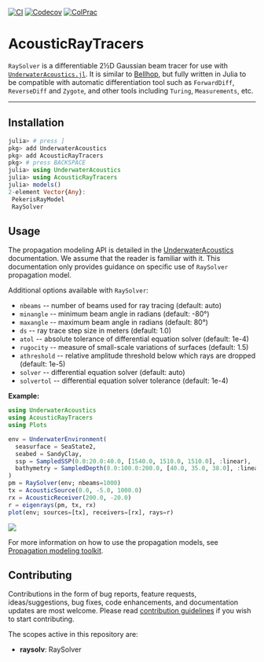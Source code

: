 [![CI](https://github.com/org-arl/AcousticRayTracers.jl/workflows/CI/badge.svg)](https://github.com/org-arl/AcousticRayTracers.jl/actions)
[![Codecov](https://codecov.io/gh/org-arl/AcousticRayTracers.jl/branch/main/graph/badge.svg)](https://codecov.io/gh/org-arl/AcousticRayTracers.jl)
[![ColPrac](https://img.shields.io/badge/ColPrac-contributing-blueviolet)](https://github.com/org-arl/UnderwaterAcoustics.jl/blob/master/CONTRIBUTING.md)

# AcousticRayTracers

`RaySolver` is a differentiable 2½D Gaussian beam tracer for use with [`UnderwaterAcoustics.jl`](https://github.com/org-arl/UnderwaterAcoustics.jl).
It is similar to [Bellhop](http://oalib.hlsresearch.com/AcousticsToolbox/), but fully written in Julia to be compatible with automatic differentiation
tool such as `ForwardDiff`, `ReverseDiff` and `Zygote`, and other tools including `Turing`, `Measurements`, etc.

---

## Installation

```julia
julia> # press ]
pkg> add UnderwaterAcoustics
pkg> add AcousticRayTracers
pkg> # press BACKSPACE
julia> using UnderwaterAcoustics
julia> using AcousticRayTracers
julia> models()
2-element Vector{Any}:
 PekerisRayModel
 RaySolver
```

## Usage

The propagation modeling API is detailed in the [UnderwaterAcoustics](https://org-arl.github.io/UnderwaterAcoustics.jl/stable/) documentation.
We assume that the reader is familiar with it. This documentation only provides guidance on specific use of `RaySolver` propagation model.

Additional options available with `RaySolver`:

- `nbeams` -- number of beams used for ray tracing (default: auto)
- `minangle` -- minimum beam angle in radians (default: -80°)
- `maxangle` -- maximum beam angle in radians (default: 80°)
- `ds` -- ray trace step size in meters (default: 1.0)
- `atol` -- absolute tolerance of differential equation solver (default: 1e-4)
- `rugocity` -- measure of small-scale variations of surfaces (default: 1.5)
- `athreshold` -- relative amplitude threshold below which rays are dropped (default: 1e-5)
- `solver` -- differential equation solver (default: auto)
- `solvertol` -- differential equation solver tolerance (default: 1e-4)

**Example:**

```julia
using UnderwaterAcoustics
using AcousticRayTracers
using Plots

env = UnderwaterEnvironment(
  seasurface = SeaState2,
  seabed = SandyClay,
  ssp = SampledSSP(0.0:20.0:40.0, [1540.0, 1510.0, 1510.0], :linear),
  bathymetry = SampledDepth(0.0:100.0:200.0, [40.0, 35.0, 38.0], :linear)
)
pm = RaySolver(env; nbeams=1000)
tx = AcousticSource(0.0, -5.0, 1000.0)
rx = AcousticReceiver(200.0, -20.0)
r = eigenrays(pm, tx, rx)
plot(env; sources=[tx], receivers=[rx], rays=r)
```

![](https://raw.githubusercontent.com/org-arl/AcousticRayTracers.jl/main/docs/images/eigenrays2.png)

For more information on how to use the propagation models, see [Propagation modeling toolkit](https://org-arl.github.io/UnderwaterAcoustics.jl/stable/pm_basic.html).

## Contributing

Contributions in the form of bug reports, feature requests, ideas/suggestions, bug fixes, code enhancements, and documentation updates are most welcome. Please read [contribution guidelines](https://github.com/org-arl/UnderwaterAcoustics.jl/blob/master/CONTRIBUTING.md) if you wish to start contributing.

The scopes active in this repository are:
- **raysolv**: RaySolver
